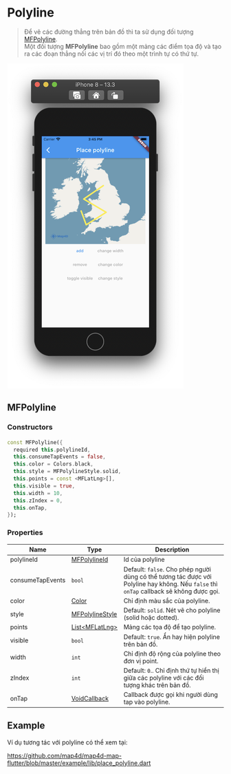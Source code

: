 # Polyline

> Để vẽ các đường thẳng trên bản đồ thì ta sử dụng đối tượng [MFPolyline](//pub.dev/documentation/map4d_map/latest/map4d_map/MFPolyline-class.html).  
Một đối tượng **MFPolyline** bao gồm một mảng các điểm tọa độ và tạo ra các đoạn thẳng nối các vị trí đó theo một trình tự có thứ tự.

![Polyline](../../resources/polyline.png) 

## MFPolyline

### Constructors

```dart
const MFPolyline({
  required this.polylineId,
  this.consumeTapEvents = false,
  this.color = Colors.black,
  this.style = MFPolylineStyle.solid,
  this.points = const <MFLatLng>[],
  this.visible = true,
  this.width = 10,
  this.zIndex = 0,
  this.onTap,
});
```

### Properties

| Name             | Type                                                                                       | Description                                           |
|------------------|--------------------------------------------------------------------------------------------|-------------------------------------------------------|
| polylineId       | [MFPolylineId](//pub.dev/documentation/map4d_map/latest/map4d_map/MFPolylineId-class.html) | Id của polyline                                       |
| consumeTapEvents | `bool` | Default: `false`. Cho phép người dùng có thể tương tác được với Polyline hay không. Nếu `false` thì `onTap` callback sẽ không được gọi.   |
| color            | [Color](https://api.flutter.dev/flutter/dart-ui/Color-class.html)                          | Chỉ định màu sắc của polyline.                        |
| style | [MFPolylineStyle](//pub.dev/documentation/map4d_map/latest/map4d_map/MFPolylineStyle-class.html) | Default: `solid`. Nét vẽ cho polyline (solid hoặc dotted). |
| points           | [List\<MFLatLng\>](https://pub.dev/documentation/map4d_map/latest/map4d_map/MFLatLng-class.html) | Mảng các tọa độ để tạo polyline.                |
| visible          | `bool`                                                                                     | Default: `true`. Ẩn hay hiện polyline trên bản đồ.    |
| width            | `int`                                                                                      | Chỉ định độ rộng của polyline theo đơn vị point.      |
| zIndex           | `int`                                              | Default: `0`.. Chỉ định thứ tự hiển thị giữa các polyline với các đối tượng khác trên bản đồ. |
| onTap            | [VoidCallback](https://api.flutter.dev/flutter/dart-ui/VoidCallback.html)                  | Callback được gọi khi người dùng tap vào polyline.    |

## Example

Ví dụ tương tác với polyline có thể xem tại:

<https://github.com/map4d/map4d-map-flutter/blob/master/example/lib/place_polyline.dart>
